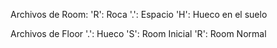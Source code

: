 Archivos de Room:
'R': Roca
'.': Espacio
'H': Hueco en el suelo

Archivos de Floor
'.': Hueco
'S': Room Inicial
'R': Room Normal